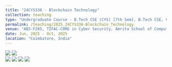 ```yaml
---
title: "24CYS336 - Blockchain Technology"
collection: teaching
type: "Undergraduate Course - B.Tech CSE (CYS) [7th Sem], B.Tech CSE, CCE, ECE, EEE, ELC [5th Sem]"
permalink: /teaching/2025_24CYS336-Blockchain_Technology
venue: "AB3-F205, TIFAC-CORE in Cyber Security, Amrita School of Computing, Amrita Vishwa Vidyapeetham"
date: Jun, 2025 - Oct, 2025
location: "Coimbatore, India"
---
```


![](https://img.shields.io/badge/Students-36-blue) 
![](https://img.shields.io/badge/Publications-TBD-blue) <br/>
![](https://img.shields.io/badge/Course_Outcome_Attainment-TBD-blue) 
![](https://img.shields.io/badge/Average_Marks-TBD-blue) 
![](https://img.shields.io/badge/TLP_Feedback-TBD-blue) 
![](https://img.shields.io/badge/Course_Feedback-TBD-blue) 
